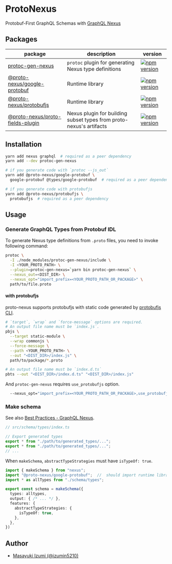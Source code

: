 # ProtoNexus

Protobuf-First GraphQL Schemas with [GraphQL Nexus](https://nexusjs.org/)

## Packages

| package | description | version |
| ------- | ----------- | ------- |
| [protoc-gen-nexus](./packages/protoc-gen-nexus) | `protoc` plugin for generating Nexus type definitions | [![npm version](https://badge.fury.io/js/protoc-gen-nexus.svg)](https://badge.fury.io/js/protoc-gen-nexus) |
| [@proto-nexus/google-protobuf](./packages/@proto-nexus/google-protobuf) | Runtime library | [![npm version](https://badge.fury.io/js/%40proto-nexus%2Fgoogle-protobuf.svg)](https://badge.fury.io/js/%40proto-nexus%2Fgoogle-protobuf) |
| [@proto-nexus/protobufjs](./packages/@proto-nexus/protobufjs) | Runtime library | [![npm version](https://badge.fury.io/js/%40proto-nexus%2Fprotobufjs.svg)](https://badge.fury.io/js/%40proto-nexus%2Fprotobufjs) |
| [@proto-nexus/proto-fields-plugin](./packages/@proto-nexus/proto-fields-plugin) | Nexus plugin for building subset types from proto-nexus's artifacts | [![npm version](https://badge.fury.io/js/%40proto-nexus%2Fproto-fields-plugin.svg)](https://badge.fury.io/js/%40proto-nexus%2Fproto-fields-plugin) |

## Installation

```sh
yarn add nexus graphql  # required as a peer dependency
yarn add --dev protoc-gen-nexus

# if you generate code with `protoc --js_out`
yarn add @proto-nexus/google-protobuf \
  google-protobuf @types/google-protobuf  # required as a peer dependency

# if you generate code with protobufjs
yarn add @proto-nexus/protobufjs \
  protobufjs  # required as a peer dependency
```

## Usage
### Generate GraphQL Types from Protobuf IDL

To generate Nexus type definitions from `.proto` files, you need to invoke following command:

```sh
protoc \
  -I ./node_modules/protoc-gen-nexus/include \
  -I <YOUR_PROTO_PATH> \
  --plugin=protoc-gen-nexus=`yarn bin protoc-gen-nexus` \
  --nexus_out=<DIST_DIR> \
  --nexus_opt="import_prefix=<YOUR_PROTO_PATH_OR_PACKAGE>" \
  path/to/file.proto
```

#### with protobufjs

proto-nexus supports protobufjs with static code generated by [protobufjs CLI](https://github.com/protobufjs/protobuf.js#command-line).

```sh
# `target`, `wrap` and `force-message` options are required.
# An output file name must be `index.js`.
pbjs \
  --target static-module \
  --wrap commonjs \
  --force-message \
  --path <YOUR_PROTO_PATH> \
  --out "<DIST_DIR>/index.js" \
  path/to/package/*.proto

# An output file name must be `index.d.ts`
pbts --out "<DIST_DIR>/index.d.ts" "<DIST_DIR>/index.js"
```

And `protoc-gen-nexus` requires `use_protobufjs` option.

```sh
  --nexus_opt="import_prefix=<YOUR_PROTO_PATH_OR_PACKAGE>,use_protobufjs" \
```


### Make schema
See also [Best Practices - GraphQL Nexus](https://nexusjs.org/docs/guides/best-practices#consistent-file-structure-for-graphql-type-imports).

```typescript
// src/schema/types/index.ts

// Export generated types
export * from "./path/to/generated_types/...";
export * from "./path/to/generated_types/...";
// ...
```

When `makeSchema`, `abstractTypeStrategies` must have `isTypeOf: true`.

```typescript
import { makeSchema } from "nexus";
import "@proto-nexus/google-protobuf";  //  should import runtime library
import * as allTypes from "./schema/types";

export const schema = makeSchema({
  types: alltypes,
  output: { /* ... */ },
  features: {
    abstractTypeStrategies: {
      isTypeOf: true,
    },
  },
})
```

## Author

- [Masayuki Izumi (@izumin5210)](https://github.com/izumin5210)
